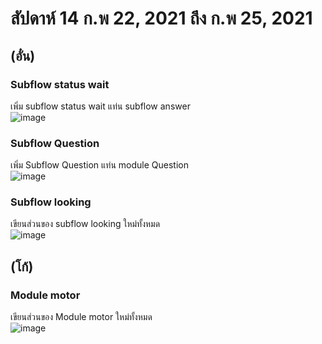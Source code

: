 # สัปดาห์ 14 ก.พ 22, 2021 ถึง ก.พ 25, 2021  
## (อั๋น)  
### Subflow status wait  
เพิ่ม subflow status wait แท่น subflow answer  
![image](https://user-images.githubusercontent.com/65691345/110544127-d0cd7700-815d-11eb-86d4-e545f6bdc377.png)  


### Subflow Question  
เพิ่ม Subflow Question แท่น module Question  
![image](https://user-images.githubusercontent.com/65691345/110544154-dd51cf80-815d-11eb-8236-2d4948317936.png)  


### Subflow looking  
เขียนส่วนของ subflow looking ใหม่ทั้งหมด  
![image](https://user-images.githubusercontent.com/65691345/110544193-eb9feb80-815d-11eb-8691-e10c8aa1c2b7.png)  


## (โก้)  
### Module motor  
เขียนส่วนของ Module motor ใหม่ทั้งหมด  
![image](https://user-images.githubusercontent.com/65691345/110544217-f3f82680-815d-11eb-90ea-3b42ddf895b1.png)  



